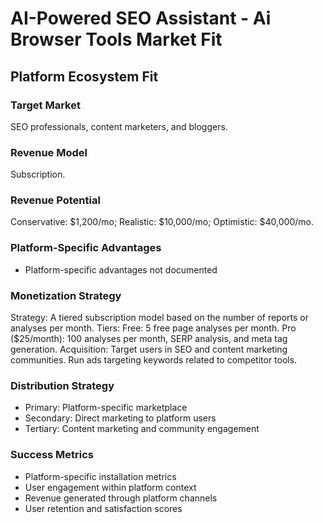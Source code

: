 # AI-Powered SEO Assistant - Ai Browser Tools Market Fit

## Platform Ecosystem Fit

### Target Market
SEO professionals, content marketers, and bloggers.

### Revenue Model
Subscription.

### Revenue Potential
Conservative: $1,200/mo; Realistic: $10,000/mo; Optimistic: $40,000/mo.

### Platform-Specific Advantages
- Platform-specific advantages not documented

### Monetization Strategy
Strategy: A tiered subscription model based on the number of reports or analyses per month. Tiers: Free: 5 free page analyses per month. Pro ($25/month): 100 analyses per month, SERP analysis, and meta tag generation. Acquisition: Target users in SEO and content marketing communities. Run ads targeting keywords related to competitor tools.

### Distribution Strategy
- Primary: Platform-specific marketplace
- Secondary: Direct marketing to platform users
- Tertiary: Content marketing and community engagement

### Success Metrics
- Platform-specific installation metrics
- User engagement within platform context
- Revenue generated through platform channels
- User retention and satisfaction scores
